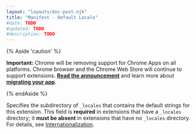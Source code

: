 ```yaml
---
layout: "layouts/doc-post.njk"
title: "Manifest - Default Locale"
#date: TODO
#updated: TODO
#description: TODO
---
```


{% Aside 'caution' %}

**Important:** Chrome will be removing support for Chrome Apps on all platforms. Chrome browser and
the Chrome Web Store will continue to support extensions. [**Read the announcement**][1] and learn
more about [**migrating your app**][2].

{% endAside %}

Specifies the subdirectory of `_locales` that contains the default strings for this extension. This
field is **required** in extensions that have a `_locales` directory; it **must be absent** in
extensions that have no `_locales` directory. For details, see [Internationalization][3].

[1]: https://blog.chromium.org/2020/01/moving-forward-from-chrome-apps.html
[2]: /apps/migration
[3]: /extensions/i18n
